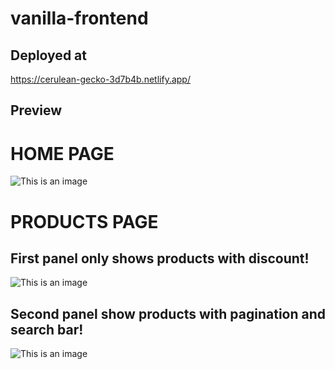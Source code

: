 # vanilla-frontend

## Deployed at 

 https://cerulean-gecko-3d7b4b.netlify.app/

## Preview
# HOME PAGE
![This is an image](https://i.imgur.com/CIexWH1.png)

# PRODUCTS PAGE
## First panel only shows products with discount!

![This is an image](https://i.imgur.com/meF55qP.png)

## Second panel show products with pagination and search bar!

![This is an image](https://i.imgur.com/L0iwMBc.png)
